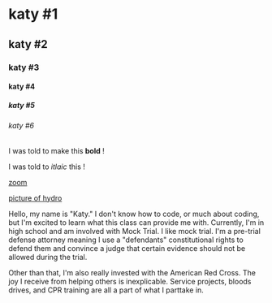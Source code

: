 # katy #1
## katy #2
### katy #3
#### katy #4 
##### katy #5 
###### katy #6
I was told to make this **bold** !

I was told to *itlaic* this !

[zoom](https://zoom.us/postattendee?id=7)

[picture of hydro](https://www.google.com/search?q=hydro+flask&rlz=1C5CHFA_enUS911US911&sxsrf=ALeKk03P6O4uMME1wDNZCP-_uDHmu46TQQ:1601513457170&source=lnms&tbm=isch&sa=X&ved=2ahUKEwjAmt7FlpLsAhULvJ4KHUVUBZgQ_AUoAnoECBgQBA&biw=1680&bih=863#imgrc=dBk03Fk-udGhKM)

Hello, my name is "Katy." I don't know how to code, or much about coding, but I'm excited to learn what this class can provide me with. Currently, I'm in high school and am involved with Mock Trial. I like mock trial. I'm a pre-trial defense attorney meaning I use a "defendants" constitutional rights to defend them and convince a judge that certain evidence should not be allowed during the trial. 

Other than that, I'm also really invested with the American Red Cross. The joy I receive from helping others is inexplicable. Service projects, bloods drives, and CPR training are all a part of what I parttake in. 
